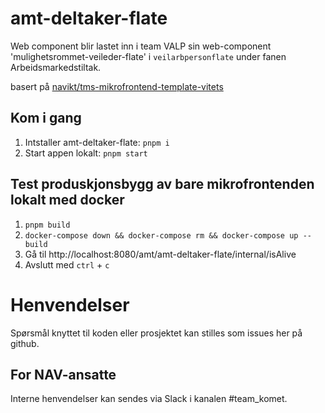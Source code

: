 # amt-deltaker-flate

Web component blir lastet inn i team VALP sin web-component 'mulighetsrommet-veileder-flate' i `veilarbpersonflate` under fanen Arbeidsmarkedstiltak.

basert på [navikt/tms-mikrofrontend-template-vitets](https://github.com/navikt/tms-mikrofrontend-template-vitets/tree/main)

## Kom i gang

1. Intstaller amt-deltaker-flate:  `pnpm i`
2. Start appen lokalt: `pnpm start`

## Test produskjonsbygg av bare mikrofrontenden lokalt med docker
1. `pnpm build`
2. `docker-compose down && docker-compose rm && docker-compose up --build`
3. Gå til http://localhost:8080/amt/amt-deltaker-flate/internal/isAlive
4. Avslutt med `ctrl` + `c`

# Henvendelser

Spørsmål knyttet til koden eller prosjektet kan stilles som issues her på github.

## For NAV-ansatte

Interne henvendelser kan sendes via Slack i kanalen #team_komet.
